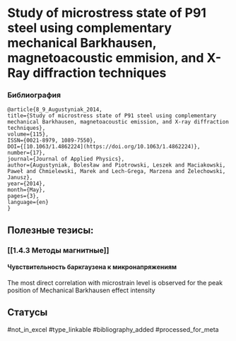 # Study of microstress state of P91 steel using complementary mechanical Barkhausen, magnetoacoustic emmision, and X-Ray diffraction techniques

### Библиография
```
@article{8_9_Augustyniak_2014,
title={Study of microstress state of P91 steel using complementary mechanical Barkhausen, magnetoacoustic emission, and X-ray diffraction techniques},
volume={115},
ISSN={0021-8979, 1089-7550},
DOI={[10.1063/1.4862224](https://doi.org/10.1063/1.4862224)},
number={17},
journal={Journal of Applied Physics},
author={Augustyniak, Bolesław and Piotrowski, Leszek and Maciakowski, Paweł and Chmielewski, Marek and Lech-Grega, Marzena and Żelechowski, Janusz},
year={2014},
month={May},
pages={3},
language={en}
}
```

## Полезные тезисы:
### [[1.4.3 Методы магнитные]]
#### Чувствительность баркгаузена к микронапряжениям
The most direct correlation with microstrain level is observed for the peak position of Mechanical Barkhausen effect intensity

## Статусы
#not_in_excel 
#type_linkable 
#bibliography_added
#processed_for_meta
